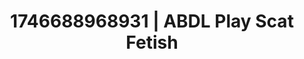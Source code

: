 ---
categories:
- Nude shadows
- Skin worship
- AI-generated
- Roleplay fantasies
- Slow undress
- ASMR
- Story-driven erotica
- Cosplay
image: /assets/images/1746688968931.jpg
layout: post
seo:
  description: Featured content with premium Scat Fetish, ABDL Play. HD images available.
  keywords: Scat Fetish, ABDL Play
  og_image: /assets/images/1746688968931.jpg
  schema_type: VisualArtwork
tags:
- ABDL Play
- Scat Fetish
- '#1746688968931'
title: 1746688968931 | ABDL Play Scat Fetish
---